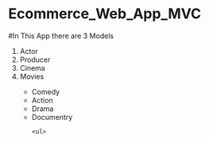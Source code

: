 # Ecommerce_Web_App_MVC

#In This App there are 3 Models
<ol>
  <li>Actor</li>
  <li>Producer</li>
  <li>Cinema</li>
  <li>Movies</li>
  <ul>
      <li>Comedy</li>
  <li>Action</li>
  <li>Drama</li>
      <li>Documentry</li>


    <ul>
  
  </ol>

